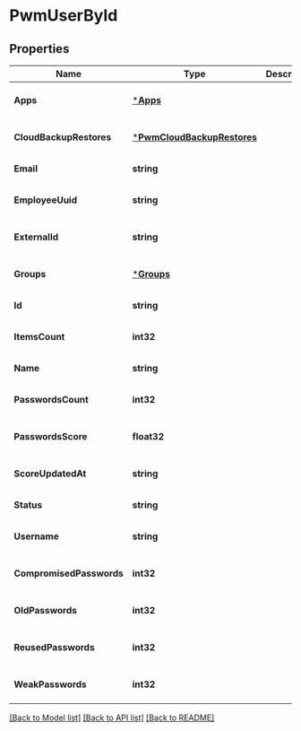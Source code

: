 # PwmUserById

## Properties
Name | Type | Description | Notes
------------ | ------------- | ------------- | -------------
**Apps** | [***Apps**](Apps.md) |  | [optional] [default to null]
**CloudBackupRestores** | [***PwmCloudBackupRestores**](PwmCloudBackupRestores.md) |  | [optional] [default to null]
**Email** | **string** |  | [default to null]
**EmployeeUuid** | **string** |  | [optional] [default to null]
**ExternalId** | **string** |  | [optional] [default to null]
**Groups** | [***Groups**](Groups.md) |  | [optional] [default to null]
**Id** | **string** |  | [default to null]
**ItemsCount** | **int32** |  | [optional] [default to null]
**Name** | **string** |  | [default to null]
**PasswordsCount** | **int32** |  | [optional] [default to null]
**PasswordsScore** | **float32** |  | [optional] [default to null]
**ScoreUpdatedAt** | **string** |  | [optional] [default to null]
**Status** | **string** |  | [default to null]
**Username** | **string** |  | [optional] [default to null]
**CompromisedPasswords** | **int32** |  | [optional] [default to null]
**OldPasswords** | **int32** |  | [optional] [default to null]
**ReusedPasswords** | **int32** |  | [optional] [default to null]
**WeakPasswords** | **int32** |  | [optional] [default to null]

[[Back to Model list]](../README.md#documentation-for-models) [[Back to API list]](../README.md#documentation-for-api-endpoints) [[Back to README]](../README.md)


